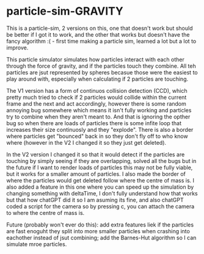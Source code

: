 # particle-sim-GRAVITY
This is a particle-sim, 2 versions on this, one that doesn't work but should be better if I got it to work, and the other that works but doesn't have the fancy algorithm :( - first time making a particle sim, learned a lot but a lot to improve.

This particle simulator simulates how particles interact with each other through the force of gravity, and if the particles touch they combine. All teh particles are jsut represented by spheres becasue those were the easiest to play around with, especially when calculating if 2 particles are touching.

The V1 version has a form of continuos collision detection (CCD), which pretty much tried to check if 2 particles would collide within the current frame and the next and act accordingly, however there is some random annoying bug somewhere which means it isn't fully working and particles try to combine when they aren't meant to. And that is ignoring the opther bug so when there are loads of particles there is some infite loop that increases their size continuosly and they "explode". There is also a border where particles get "bounced" back in so they don't fly off to who know where (however in the V2 I changed it so they just get deleted).

In the V2 version I changed it so that it would detect if the particles are touching by simply seeing if they are overlapping, solved all the bugs but in the future if I want to render loads of particles this may not be fully viable, but it works for a smaller amount of particles. I also made the border of where the particles would get deleted follow where the centre of mass is. I also added a feature in this one where you can speed up the simulation by changing something with deltaTime, I don't fully understand how that works but that how chatGPT did it so I am asuming its fine, and also chatGPT coded a script for the camera so by pressing c, you can attach the camera to where the centre of mass is.

Future (probably won't ever do this): add extra features liek if the particles are fast enoguht they split into more smaller particles when crashing into eachother instead of jsut combining; add the Barnes-Hut algorithm so I can simulate mroe particles.
